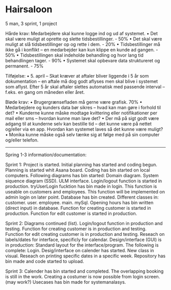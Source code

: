 # Hairsaloon
5 man, 3 sprint, 1 project

Hårde krav:
 Medarbejdere skal kunne logge ind og ud af systemet.
• Det skal være muligt at oprette og slette tidsbestillinger. - 50%
• Det skal være muligt at slå tidsbestillinger op og rette i dem. - 20% 
• Tidsbestillinger må ikke gå i konflikt – en medarbejder kan kun klippe en kunde ad gangen. - 50%
• Tidsbestillingen skal indeholde behandling og hvor lang tid behandlingen tager. - 90%
• Systemet skal opbevare data struktureret og permanent. - 75%

Tilføjelse:
• 5. april – Skat kræver at aftaler bliver liggende i 5 år som dokumentation – en aftale må dog godt
aflyses men skal blive i systemet som aflyst. Efter 5 år skal aftaler slettes automatisk med passende
interval – f.eks. en gang om måneden eller året. 

Bløde krav:
• Brugergrænsefladen må gerne være grafisk.  70% 
• Medarbejdere og kunders data bør sikres – hvad kan man gøre i forhold til det?
• Kunderne kunne måske modtage kvittering eller notifikationer per mail eller sms – hvordan kunne
man lave det?
• Der må på sigt godt være adgang til at kunderne selv kan bestille tid – det kunne være på nettet
og/eller via en app. Hvordan kan systemet laves så det kunne være muligt?
• Monika kunne måske også selv tænke sig at følge med på sin computer og/eller telefon.


----------------------------------------------------------------------------------------------------------------------------------


Spring 1-3 information/documentation:

Sprint 1:
Project is started.
Initial planning has started and coding begun.
  Planning is started whit Asana board.
  Coding has bin started on local computers.
Following diagrams has bin started:
  Domain diagram.
  System siquence diagram (SSD).
  ULM interface.
Login/logout function is started in production.
  tryUserLogin fucktion has bin made in login.
    This function is useable on customers and employees. This function will be implemented on admin login on later point.
Database has bin created.
Different classes in:
  customer.
  user.
  employee.
  main.
  mySql.
Opening hours has bin written (direct input) in database.
Function for creating customer is started in production.
Function for edit customer is started in production.


Sprint 2:
Diagrams continued (list).
Login/logout function in production and testing.
Function for creating customer is in production and testing.
Function for edit creating customer is in production and testing.
Reseach on labels/dates for interface, specificly for calendar.
Design/interface (GUI) is in production:
  Standard layout for the interface/program.
The following is complete:
  Login.
Desig/interface on calender has started.
New class in visual.
Reseach on printing specific dates in a specific week.
Repository has bin made and code started to upload.


Sprint 3:
Calender has bin started and completed.
  The overlapping booking is still in the work.
Creating a costumer is now possible from login screen. (may work?)
Usecases has bin made for systemanalasys.
